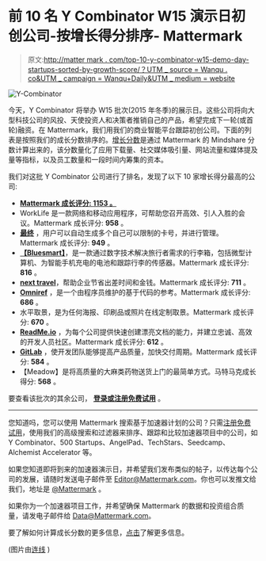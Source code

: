 # 前 10 名 Y Combinator W15 演示日初创公司-按增长得分排序- Mattermark

> 原文:[http://matter mark . com/top-10-y-combinator-w15-demo-day-startups-sorted-by-growth-score/？UTM _ source = Wanqu . co&UTM _ campaign = Wanqu+Daily&UTM _ medium = website](http://mattermark.com/top-10-y-combinator-w15-demo-day-startups-sorted-by-the-growth-score/?utm_source=wanqu.co&utm_campaign=Wanqu+Daily&utm_medium=website)

![Y-Combinator](../Images/d2dfd0540dad2ceb9686e2de4abf70f9.png)

今天，Y Combinator 将举办 W15 批次(2015 年冬季)的展示日。这些公司将向大型科技公司的风投、天使投资人和决策者推销自己的产品，希望完成下一轮(或首轮)融资。在 Mattermark，我们用我们的商业智能平台跟踪初创公司。下面的列表是按照我们的成长分数排序的。[增长分数](https://mattermark.com/first-official-company-rankings-update/)是通过 Mattermark 的 Mindshare 分数计算出来的，该分数量化了应用下载量、社交媒体吸引量、网站流量和媒体提及量等指标，以及员工数量和一段时间内筹集的资本。

我们对这批 Y Combinator 公司进行了排名，发现了以下 10 家增长得分最高的公司:

*   **[Mattermark 成长评分: **1153** 。](http://campusjob.com/)**
*   WorkLife 是一款网络和移动应用程序，可帮助您召开高效、引人入胜的会议。Mattermark 成长评分: **958** 。
*   **[最终](http://getfinal.com/)** ，用户可以自动生成多个自己可以限制的卡号，并进行管理。Mattermark 成长评分: **949** 。
*   **[【Bluesmart】](http://bluesmart.com/)**，是一款通过数字技术解决旅行者需求的行李箱，包括微型计算机、为智能手机充电的电池和跟踪行李的传感器。Mattermark 成长评分: **816** 。
*   **[next travel](http://nextravel.com/)**，帮助企业节省出差时间和金钱。Mattermark 成长评分: **711** 。
*   **[Omniref](http://omniref.com/)** ，是一个由程序员维护的基于代码的参考。Mattermark 成长评分: **686** 。
*   水平取景，是为任何海报、印刷品或照片在线定制取景。Mattermark 成长评分: **670** 。
*   **[ReadMe.io](http://readme.io/)** ，为每个公司提供快速创建漂亮文档的能力，并建立忠诚、高效的开发人员社区。Mattermark 成长评分: **612** 。
*   **[GitLab](http://gitlab.com/)** ，使开发团队能够提高产品质量，加快交付周期。Mattermark 成长评分: **584** 。
*   【Meadow】是将高质量的大麻类药物送货上门的最简单方式。马特马克成长得分: **568** 。

要查看该批次的其余公司， [**登录或注册免费试用**](https://mattermark.com/app/data?investors=YC_W15&sortBy=cached_growth_score&sortDirection=desc&score_mobile_downloads=1&score_twitter_mentions=1#) 。

* * *

您知道吗，您可以使用 Mattermark 搜索基于加速器计划的公司？只需[注册免费试用](https://mattermark.com/app/signup)，使用我们的高级搜索和过滤器来排序、跟踪和比较加速器项目中的公司，如 Y Combinator、500 Startups、AngelPad、TechStars、Seedcamp、Alchemist Accelerator 等。

如果您知道即将到来的加速器演示日，并希望我们发布类似的帖子，以传达每个公司的发展，请随时发送电子邮件至 Editor@Mattermark.com。你也可以发推文给我们，地址是 [@Mattermark](http://twitter.com/mattermark) 。

如果你为一个加速器项目工作，并希望确保 Mattermark 的数据和投资组合质量，请发电子邮件给 Data@Mattermark.com。

要了解如何计算成长分数的更多信息，[点击](https://mattermark.com/first-official-company-rankings-update/)了解更多信息。

(图片由[连线](http://www.wired.com/2012/08/y-combinators-demo-day/) )